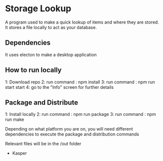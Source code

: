 # Storage Lookup
A program used to make a quick lookup of items and where they are stored.
It stores a file locally to act as your database.

## Dependencies
It uses electon to make a desktop application

## How to run locally
1: Download repo
2: run command : npm install
3: run command : npm run start start
4: go to the "Info" screen for further details

## Package and Distribute
1: Install locally
2: run command : npm run package
3: run command : npm run make

Depending on what platform you are on, you will need different dependencies to execute the package and distribution commands

Relevant files will be in the /out folder

- Kasper